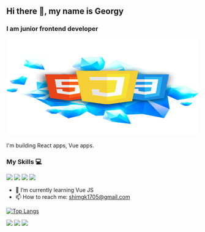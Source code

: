 ## Hi there 👋, my name is Georgy
### I am junior frontend developer
![I am junior frontend developer](https://github.com/georgy1705/georgy1705/blob/main/Frontend1.png)


I'm building React apps, Vue apps.


### My Skills 💻

<p align="left">
<!-- ![techstack logo](https://readme-components.vercel.app/api?component=logo&logo=react&text=false&animation=spin) -->
<img  src="https://readme-components.vercel.app/api?component=linearprogress&skill=HTML&value=80&design=candy&fill=ff69b4">
<img  src="https://readme-components.vercel.app/api?component=linearprogress&skill=CSS&value=70&design=candy&fill=ff69b4">
<img  src="https://readme-components.vercel.app/api?component=linearprogress&skill=JS&value=50&design=candy&fill=ff69b4">
<img  src="https://readme-components.vercel.app/api?component=linearprogress&skill=GIT&value=70&design=candy&fill=ff69b4">
</p>


- 🌱 I’m currently learning Vue JS 
- 📫 How to reach me: shimgk1705@gmail.com



[![Top Langs](https://github-readme-stats.vercel.app/api/top-langs/?username=georgy1705&theme=solarized_dark)](https://github.com/anuraghazra/github-readme-stats)

![](https://github-profile-summary-cards.vercel.app/api/cards/profile-details?username=georgy1705&theme=solarized_dark)
![](https://github-profile-summary-cards.vercel.app/api/cards/stats?username=georgy1705&theme=solarized_dark)
![](https://github-profile-summary-cards.vercel.app/api/cards/productive-time?username=georgy1705&theme=solarized_dark)


